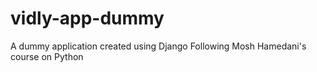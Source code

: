 # vidly-app-dummy
A dummy application created using Django
Following Mosh Hamedani's course on Python
